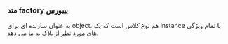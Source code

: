 <h3>
متد factory
<a class="ext-link" href="module-classes_Tetris_Charblock.html#line77" >سورس</a>
</h3>
به عنوان سازنده ای برای object، هم نوع کلاس است که یک instance با تمام ویژگی های مورد نظر از بلاک به ما می دهد.
